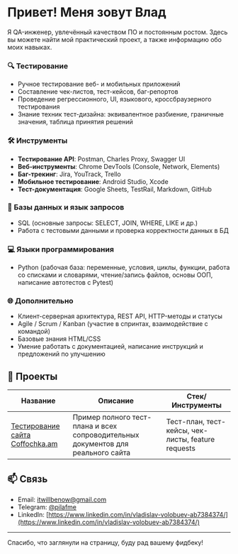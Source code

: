 # Привет! Меня зовут Влад

Я QA-инженер, увлечённый качеством ПО и постоянным ростом. Здесь вы можете найти мой практический проект, а также информацию обо моих навыках.

### 🔍 Тестирование
- Ручное тестирование веб- и мобильных приложений
- Составление чек-листов, тест-кейсов, баг-репортов
- Проведение регрессионного, UI, языкового, кроссбраузерного тестирования
- Знание техник тест-дизайна: эквивалентное разбиение, граничные значения, таблица принятия решений

### 🛠️ Инструменты
- **Тестирование API**: Postman, Charles Proxy, Swagger UI
- **Веб-инструменты**: Chrome DevTools (Console, Network, Elements)
- **Баг-трекинг**: Jira, YouTrack, Trello
- **Мобильное тестирование**: Android Studio, Xcode
- **Тест-документация**: Google Sheets, TestRail, Markdown, GitHub

### 💾 Базы данных и язык запросов
- SQL (основные запросы: SELECT, JOIN, WHERE, LIKE и др.)
- Работа с тестовыми данными и проверка корректности данных в БД

### 💻 Языки программирования
- Python (рабочая база: переменные, условия, циклы, функции, работа со списками и словарями, чтение/запись файлов, основы ООП, написание автотестов с Pytest)

### 🌐 Дополнительно
- Клиент-серверная архитектура, REST API, HTTP-методы и статусы
- Agile / Scrum / Kanban (участие в спринтах, взаимодействие с командой)
- Базовые знания HTML/CSS
- Умение работать с документацией, написание инструкций и предложений по улучшению

## 📂 Проекты

| Название | Описание | Стек/Инструменты |
|---------|----------|------------------|
| [Тестирование сайта Coffochka.am](https://github.com/pilafme/test-coffochka-website/blob/main/README.md) | Пример полного тест-плана и всех сопроводительных документов для реального сайта | Тест-план, тест-кейсы, чек-листы, feature requests |

## 📫 Связь

- Email: itwillbenow@gmail.com  
- Telegram: [@pilafme](https://t.me/pilafme/)
- LinkedIn: [https://www.linkedin.com/in/vladislav-volobuev-ab7384374/](https://www.linkedin.com/in/vladislav-volobuev-ab7384374/)

---

Спасибо, что заглянули на страницу, буду рад вашему фидбеку!

